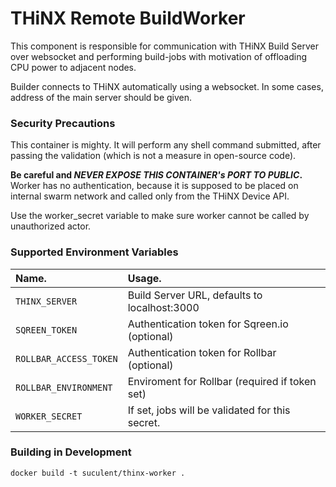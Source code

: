 # THiNX Remote BuildWorker

This component is responsible for communication with THiNX Build Server over websocket and performing build-jobs with motivation of offloading CPU power to adjacent nodes.

Builder connects to THiNX automatically using a websocket. In some cases, address of the main server should be given.

### Security Precautions

This container is mighty. It will perform any shell command submitted, after passing the validation (which is not a measure in open-source code).

__Be careful and *NEVER EXPOSE THIS CONTAINER's PORT TO PUBLIC*.__ Worker has no authentication, because it is supposed to be placed on internal swarm network and called only from the THiNX Device API.

Use the worker_secret variable to make sure worker cannot be called by unauthorized actor.

### Supported Environment Variables

| Name.                   | Usage.                                          |
|:------------------------|:------------------------------------------------|
| `THINX_SERVER`          | Build Server URL, defaults to localhost:3000    |
| `SQREEN_TOKEN`          | Authentication token for Sqreen.io (optional)   |
| `ROLLBAR_ACCESS_TOKEN`  | Authentication token for Rollbar (optional)     |
| `ROLLBAR_ENVIRONMENT`   | Enviroment for Rollbar (required if token set)  |
| `WORKER_SECRET`         | If set, jobs will be validated for this secret. |

### Building in Development

    docker build -t suculent/thinx-worker .